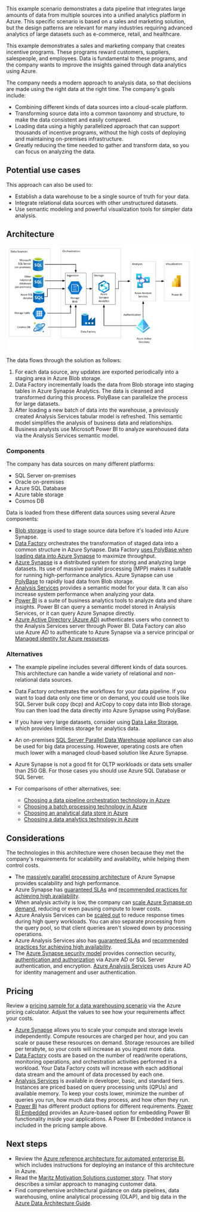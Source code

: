 This example scenario demonstrates a data pipeline that integrates large amounts of data from multiple sources into a unified analytics platform in Azure. This specific scenario is based on a sales and marketing solution, but the design patterns are relevant for many industries requiring advanced analytics of large datasets such as e-commerce, retail, and healthcare.

This example demonstrates a sales and marketing company that creates incentive programs. These programs reward customers, suppliers, salespeople, and employees. Data is fundamental to these programs, and the company wants to improve the insights gained through data analytics using Azure.

The company needs a modern approach to analysis data, so that decisions are made using the right data at the right time. The company's goals include:

- Combining different kinds of data sources into a cloud-scale platform.
- Transforming source data into a common taxonomy and structure, to make the data consistent and easily compared.
- Loading data using a highly parallelized approach that can support thousands of incentive programs, without the high costs of deploying and maintaining on-premises infrastructure.
- Greatly reducing the time needed to gather and transform data, so you can focus on analyzing the data.

## Potential use cases

This approach can also be used to:

- Establish a data warehouse to be a single source of truth for your data.
- Integrate relational data sources with other unstructured datasets.
- Use semantic modeling and powerful visualization tools for simpler data analysis.

## Architecture

![Architecture for a data warehousing and analysis scenario in Azure](./media/architecture-data-warehousing.png)

The data flows through the solution as follows:

1. For each data source, any updates are exported periodically into a staging area in Azure Blob storage.
2. Data Factory incrementally loads the data from Blob storage into staging tables in Azure Synapse Analytics. The data is cleansed and transformed during this process. PolyBase can parallelize the process for large datasets.
3. After loading a new batch of data into the warehouse, a previously created Analysis Services tabular model is refreshed. This semantic model simplifies the analysis of business data and relationships.
4. Business analysts use Microsoft Power BI to analyze warehoused data via the Analysis Services semantic model.

### Components

The company has data sources on many different platforms:

- SQL Server on-premises
- Oracle on-premises
- Azure SQL Database
- Azure table storage
- Cosmos DB

Data is loaded from these different data sources using several Azure components:

- [Blob storage](/azure/storage/blobs/storage-blobs-introduction) is used to stage source data before it's loaded into Azure Synapse.
- [Data Factory](/azure/data-factory) orchestrates the transformation of staged data into a common structure in Azure Synapse. Data Factory [uses PolyBase when loading data into Azure Synapse](/azure/data-factory/connector-azure-sql-data-warehouse#use-polybase-to-load-data-into-azure-sql-data-warehouse) to maximize throughput.
- [Azure Synapse](/azure/sql-data-warehouse/sql-data-warehouse-overview-what-is) is a distributed system for storing and analyzing large datasets. Its use of massive parallel processing (MPP) makes it suitable for running high-performance analytics. Azure Synapse can use [PolyBase](/sql/relational-databases/polybase/polybase-guide) to rapidly load data from Blob storage.
- [Analysis Services](/azure/analysis-services) provides a semantic model for your data. It can also increase system performance when analyzing your data.
- [Power BI](/power-bi) is a suite of business analytics tools to analyze data and share insights. Power BI can query a semantic model stored in Analysis Services, or it can query Azure Synapse directly.
- [Azure Active Directory (Azure AD)](/azure/active-directory) authenticates users who connect to the Analysis Services server through Power BI. Data Factory can also use Azure AD to authenticate to Azure Synapse via a service principal or [Managed identity for Azure resources](/azure/active-directory/managed-identities-azure-resources/overview).

### Alternatives

- The example pipeline includes several different kinds of data sources. This architecture can handle a wide variety of relational and non-relational data sources.
- Data Factory orchestrates the workflows for your data pipeline. If you want to load data only one time or on demand, you could use tools like SQL Server bulk copy (bcp) and AzCopy to copy data into Blob storage. You can then load the data directly into Azure Synapse using PolyBase.
- If you have very large datasets, consider using [Data Lake Storage](/azure/storage/data-lake-storage/introduction), which provides limitless storage for analytics data.
- An on-premises [SQL Server Parallel Data Warehouse](/sql/analytics-platform-system) appliance can also be used for big data processing. However, operating costs are often much lower with a managed cloud-based solution like Azure Synapse.
- Azure Synapse is not a good fit for OLTP workloads or data sets smaller than 250 GB. For those cases you should use Azure SQL Database or SQL Server.
- For comparisons of other alternatives, see:

  - [Choosing a data pipeline orchestration technology in Azure](../../data-guide/technology-choices/pipeline-orchestration-data-movement.md)
  - [Choosing a batch processing technology in Azure](../../data-guide/technology-choices/batch-processing.md)
  - [Choosing an analytical data store in Azure](../../data-guide/technology-choices/analytical-data-stores.md)
  - [Choosing a data analytics technology in Azure](../../data-guide/technology-choices/analysis-visualizations-reporting.md)

## Considerations

The technologies in this architecture were chosen because they met the company's requirements for scalability and availability, while helping them control costs.

- The [massively parallel processing architecture](/azure/sql-data-warehouse/massively-parallel-processing-mpp-architecture) of Azure Synapse provides scalability and high performance.
- Azure Synapse has [guaranteed SLAs](https://azure.microsoft.com/support/legal/sla/sql-data-warehouse) and [recommended practices for achieving high availability](/azure/sql-data-warehouse/sql-data-warehouse-best-practices).
- When analysis activity is low, the company can [scale Azure Synapse on demand](/azure/sql-data-warehouse/sql-data-warehouse-manage-compute-overview), reducing or even pausing compute to lower costs.
- Azure Analysis Services can be [scaled out](/azure/analysis-services/analysis-services-scale-out) to reduce response times during high query workloads. You can also separate processing from the query pool, so that client queries aren't slowed down by processing operations.
- Azure Analysis Services also has [guaranteed SLAs](https://azure.microsoft.com/support/legal/sla/analysis-services) and [recommended practices for achieving high availability](/azure/analysis-services/analysis-services-bcdr).
- The [Azure Synapse security model](/azure/sql-data-warehouse/sql-data-warehouse-overview-manage-security) provides connection security, [authentication and authorization](/azure/sql-data-warehouse/sql-data-warehouse-authentication) via Azure AD or SQL Server authentication, and encryption. [Azure Analysis Services](/azure/analysis-services/analysis-services-manage-users) uses Azure AD for identity management and user authentication.

## Pricing

Review a [pricing sample for a data warehousing scenario][calculator] via the Azure pricing calculator. Adjust the values to see how your requirements affect your costs.

- [Azure Synapse](https://azure.microsoft.com/pricing/details/sql-data-warehouse/gen2) allows you to scale your compute and storage levels independently. Compute resources are charged per hour, and you can scale or pause these resources on demand. Storage resources are billed per terabyte, so your costs will increase as you ingest more data.
- [Data Factory](https://azure.microsoft.com/pricing/details/data-factory) costs are based on the number of read/write operations, monitoring operations, and orchestration activities performed in a workload. Your Data Factory costs will increase with each additional data stream and the amount of data processed by each one.
- [Analysis Services](https://azure.microsoft.com/pricing/details/analysis-services) is available in developer, basic, and standard tiers. Instances are priced based on query processing units (QPUs) and available memory. To keep your costs lower, minimize the number of queries you run, how much data they process, and how often they run.
- [Power BI](https://powerbi.microsoft.com/pricing) has different product options for different requirements. [Power BI Embedded](https://azure.microsoft.com/pricing/details/power-bi-embedded) provides an Azure-based option for embedding Power BI functionality inside your applications. A Power BI Embedded instance is included in the pricing sample above.

## Next steps

- Review the [Azure reference architecture for automated enterprise BI](../../reference-architectures/data/enterprise-bi-adf.yml), which includes instructions for deploying an instance of this architecture in Azure.
- Read the [Maritz Motivation Solutions customer story][source-document]. That story describes a similar approach to managing customer data.
- Find comprehensive architectural guidance on data pipelines, data warehousing, online analytical processing (OLAP), and big data in the [Azure Data Architecture Guide](../../data-guide/index.md).

<!-- links -->

[source-document]: https://customers.microsoft.com/story/maritz
[calculator]: https://azure.com/e/b798fb70c53e4dd19fdeacea4db78276
